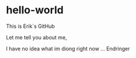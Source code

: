 # hello-world
This is Erik´s GitHub

Let me tell you about me,

I have no idea what im diong right now ...
Endringer
